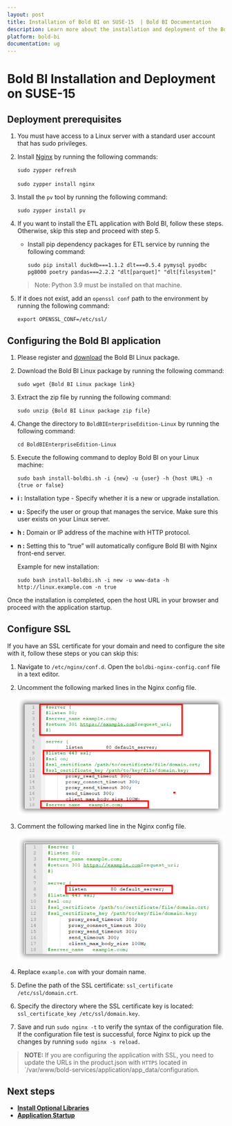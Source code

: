 ```yaml
---
layout: post
title: Installation of Bold BI on SUSE-15  | Bold BI Documentation
description: Learn more about the installation and deployment of the Bold BI Linux package on SUSE-15 Linux server with Nginx.
platform: bold-bi
documentation: ug
---
```


# Bold BI Installation and Deployment on SUSE-15 

## Deployment prerequisites

1. You must have access to a Linux server with a standard user account that has sudo privileges.

2. Install [Nginx](https://en.opensuse.org/Nginx) by running the following commands:

    ~~~shell
    sudo zypper refresh 

    sudo zypper install nginx 
    ~~~ 

2. Install the `pv` tool by running the following command:

    ~~~shell
    sudo zypper install pv
    ~~~
    
3. If you want to install the ETL application with Bold BI, follow these steps. Otherwise, skip this step and proceed with step 5.

    * Install pip dependency packages for ETL service by running the following command:
        ~~~shell
        sudo pip install duckdb===1.1.2 dlt===0.5.4 pymysql pyodbc pg8000 poetry pandas===2.2.2 "dlt[parquet]" "dlt[filesystem]"
        ~~~
    > Note: Python 3.9 must be installed on that machine.

5. If it does not exist, add an `openssl conf` path to the environment by running the following command:

	~~~shell
    export OPENSSL_CONF=/etc/ssl/
	~~~

## Configuring the Bold BI application

1. Please register and [download](https://www.boldbi.com/account) the Bold BI Linux package.

2. Download the Bold BI Linux package by running the following command:

    ~~~shell
    sudo wget {Bold BI Linux package link}
    ~~~

3. Extract the zip file by running the following command:

    ~~~shell
    sudo unzip {Bold BI Linux package zip file}
    ~~~ 

4. Change the directory to `BoldBIEnterpriseEdition-Linux` by running the following command:

    ~~~shell
    cd BoldBIEnterpriseEdition-Linux
    ~~~ 
 
5. Execute the following command to deploy Bold BI on your Linux machine:
 
    ~~~shell
    sudo bash install-boldbi.sh -i {new} -u {user} -h {host URL} -n {true or false} 
    ~~~

* **i :** Installation type - Specify whether it is a new or upgrade installation.

* **u :** Specify the user or group that manages the service. Make sure this user exists on your Linux server. 

* **h :** Domain or IP address of the machine with HTTP protocol. 

* **n :** Setting this to “true” will automatically configure Bold BI with Nginx front-end server.  

    Example for new installation:
    ~~~shell
    sudo bash install-boldbi.sh -i new -u www-data -h http://linux.example.com -n true
    ~~~ 

Once the installation is completed, open the host URL in your browser and proceed with the application startup.

## Configure SSL
If you have an SSL certificate for your domain and need to configure the site with it, follow these steps or you can skip this:
1. Navigate to `/etc/nginx/conf.d`. Open the `boldbi-nginx-config.conf` file in a text editor.
2. Uncomment the following marked lines in the Nginx config file.

    ![ssl configuration uncomment](/static/assets/installation-and-deployment/images/linux-ssl-configuration-uncomment.png)

3. Comment the following marked line in the Nginx config file.

    ![ssl configuration comment](/static/assets/installation-and-deployment/images/linux-ssl-configuration-comment.png)

4. Replace `example.com` with your domain name.

5. Define the path of the SSL certificate: `ssl_certificate /etc/ssl/domain.crt`.

6. Specify the directory where the SSL certificate key is located: `ssl_certificate_key /etc/ssl/domain.key`.

7. Save and run `sudo nginx -t` to verify the syntax of the configuration file. If the configuration file test is successful, force Nginx to pick up the changes by running `sudo nginx -s reload.`

> **NOTE:** If you are configuring the application with SSL, you need to update the URLs in the product.json with `HTTPS` located in `/var/www/bold-services/application/app_data/configuration.

## Next steps

* [**Install Optional Libraries**](/deploying-bold-bi/deploying-on-linux/install-optional-libraries/)
* [**Application Startup**](/application-startup/)
